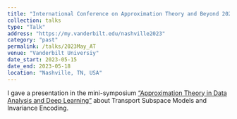 ```yaml
---
title: "International Conference on Approximation Theory and Beyond 2023"
collection: talks
type: "Talk"
address: "https://my.vanderbilt.edu/nashville2023"
category: "past"
permalink: /talks/2023May_AT
venue: "Vanderbilt Universiy"
date_start: 2023-05-15
date_end: 2023-05-18
location: "Nashville, TN, USA"
---
```


I gave a presentation in the mini-symposium [“Approximation Theory in Data Analysis and Deep Learning”](https://my.vanderbilt.edu/nashville2023/minisymposia/) about Transport Subspace Models and Invariance Encoding.
